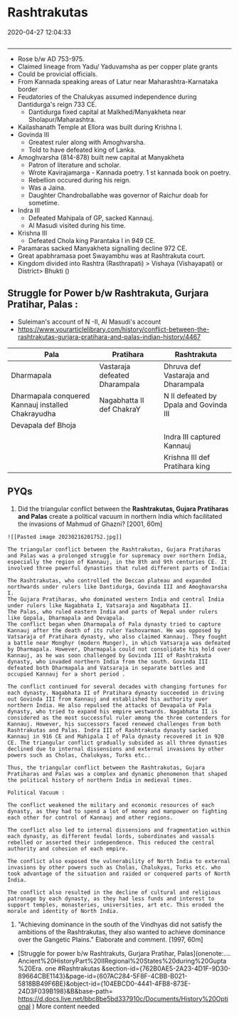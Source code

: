 # Rashtrakutas

2020-04-27 12:04:33

```toc
```

---

- Rose b/w AD 753-975.
- Claimed lineage from Yadu/ Yaduvamsha as per copper plate grants
- Could be provicial officials.
- From Kannada speaking areas of Latur near Maharashtra-Karnataka border
- Feudatories of the Chalukyas assumed independence during Dantidurga's reign 733 CE.
	- Dantidurga fixed capital at Malkhed/Manyakheta near Sholapur/Maharashtra.
- Kailashanath Temple at Ellora was built during Krishna I.
- Govinda III
	- Greatest ruler along with Amoghvarsha.
	- Told to have defeated king of Lanka.
- Amoghvarsha (814-878) built new capital at Manyakheta
    - Patron of literature and scholar.
    - Wrote Kavirajamarga - Kannada poetry. 1 st kannada book on poetry.
    - Rebellion occured during his reign.
    - Was a Jaina.
    - Daughter Chandroballabhe was governor of Raichur doab for sometime.
- Indra III 
	- Defeated Mahipala of GP, sacked Kannauj. 
	- Al Masudi visited during his time.
- Krishna III
	- Defeated Chola king Parantaka I in 949 CE. 
- Paramaras sacked Manyakheta signalling decline 972 CE.
- Great apabhramasa poet Swayambhu was at Rashtrakuta court.
- Kingdom divided into Rashtra (Rasthrapati) > Vishaya (Vishayapati) or District> Bhukti ()
## Struggle for Power b/w Rashtrakuta, Gurjara Pratihar, Palas :

- Suleiman's account of N -II, Al Masudi's account
- <https://www.yourarticlelibrary.com/history/conflict-between-the-rashtrakutas-gurjara-pratihara-and-palas-indian-history/4467>

| Pala                                                      | Pratihara                            | Rashtrakuta                                   |
| --------------------------------------------------------- | ------------------------------------ | --------------------------------------------- |
| Dharmapala                                                | Vastaraja        defeated Dharampala | Dhruva def        Vastaraja and Dharampala    |
| Dharmapala        conquered Kannauj installed Chakrayudha | Nagabhatta II        def ChakraY     | N II defeated        by Dpala and Govinda III |
| Devapala def        Bhoja                                 |                                      |                                               |
|                                                           |                                      | Indra III        captured Kannauj             |
|                                                           |                                      | Krishna III        def Pratihara king         |

## PYQs

1. Did the triangular conflict between the **Rashtrakutas, Gujara Pratiharas and Palas** create a political vacuum in northern India which facilitated the invasions of Mahmud of Ghazni? [2001, 60m]

```ad-Answer
![[Pasted image 20230216201752.jpg]]

The triangular conflict between the Rashtrakutas, Gujara Pratiharas and Palas was a prolonged struggle for supremacy over northern India, especially the region of Kannauj, in the 8th and 9th centuries CE. It involved three powerful dynasties that ruled different parts of India:

The Rashtrakutas, who controlled the Deccan plateau and expanded northwards under rulers like Dantidurga, Govinda III and Amoghavarsha I.
The Gujara Pratiharas, who dominated western India and central India under rulers like Nagabhata I, Vatsaraja and Nagabhata II.
The Palas, who ruled eastern India and parts of Nepal under rulers like Gopala, Dharmapala and Devapala.
The conflict began when Dharmapala of Pala dynasty tried to capture Kannauj after the death of its ruler Yashovarman. He was opposed by Vatsaraja of Pratihara dynasty, who also claimed Kannauj. They fought a battle near Monghyr (modern Munger), in which Vatsaraja was defeated by Dharmapala. However, Dharmapala could not consolidate his hold over Kannauj, as he was soon challenged by Govinda III of Rashtrakuta dynasty, who invaded northern India from the south. Govinda III defeated both Dharmapala and Vatsaraja in separate battles and occupied Kannauj for a short period .

The conflict continued for several decades with changing fortunes for each dynasty. Nagabhata II of Pratihara dynasty succeeded in driving out Govinda III from Kannauj and established his authority over northern India. He also repulsed the attacks of Devapala of Pala dynasty, who tried to expand his empire westwards. Nagabhata II is considered as the most successful ruler among the three contenders for Kannauj. However, his successors faced renewed challenges from both Rashtrakutas and Palas. Indra III of Rashtrakuta dynasty sacked Kannauj in 916 CE and Mahipala I of Pala dynasty recovered it in 920 CE. The triangular conflict gradually subsided as all three dynasties declined due to internal dissensions and external invasions by other powers such as Cholas, Chalukyas, Turks etc..

Thus, the triangular conflict between the Rashtrakutas, Gujara Pratiharas and Palas was a complex and dynamic phenomenon that shaped the political history of northern India in medieval times.

Political Vacuum :

The conflict weakened the military and economic resources of each dynasty, as they had to spend a lot of money and manpower on fighting each other for control of Kannauj and other regions.

The conflict also led to internal dissensions and fragmentation within each dynasty, as different feudal lords, subordinates and vassals rebelled or asserted their independence. This reduced the central authority and cohesion of each empire.

The conflict also exposed the vulnerability of North India to external invasions by other powers such as Cholas, Chalukyas, Turks etc. who took advantage of the situation and raided or conquered parts of North India.

The conflict also resulted in the decline of cultural and religious patronage by each dynasty, as they had less funds and interest to support temples, monasteries, universities, art etc. This eroded the morale and identity of North India.

```

1. "Achieving dominance in the south of the Vindhyas did not satisfy the ambitions of the Rashtrakutas, they also wanted to achieve dominance over the Gangetic PIains." Elaborate and comment. [1997, 60m]
- [Struggle for power b/w Rashtrakuts, Gurjara Pratihar, Palas](onenote:…. Ancient%20HistoryPart%20IIRegional%20States%20during%20Gupta%20Era. one #Rashtrakutas &section-id={762B0AE5-2A23-4D1F-9D30-89664CBE1143}&page-id={607AC284-5F8F-4CBB-B021-5818BB49F6BE}&object-id={104EBCD0-4441-4FB8-873E-24D3F039B198}&B&base-path= <https://d.docs.live.net/bbc8be5bd337910c/Documents/History%20Optional> ) More content needed

```ad-Answer



```
